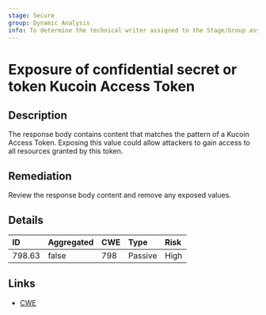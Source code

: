 ```yaml
---
stage: Secure
group: Dynamic Analysis
info: To determine the technical writer assigned to the Stage/Group associated with this page, see https://handbook.gitlab.com/handbook/product/ux/technical-writing/#assignments
---
```


# Exposure of confidential secret or token Kucoin Access Token

## Description

The response body contains content that matches the pattern of a Kucoin Access Token.
Exposing this value could allow attackers to gain access to all resources granted by this token.

## Remediation

Review the response body content and remove any exposed values.

## Details

| ID | Aggregated | CWE | Type | Risk |
|:---|:--------|:--------|:--------|:--------|
| 798.63 | false | 798 | Passive | High |

## Links

- [CWE](https://cwe.mitre.org/data/definitions/798.html)
